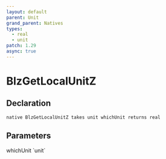 ```yaml
---
layout: default
parent: Unit
grand_parent: Natives
types:
  - real
  - unit
patch: 1.29
async: true
---
```


# BlzGetLocalUnitZ

## Declaration

```
native BlzGetLocalUnitZ takes unit whichUnit returns real 
```

## Parameters
<dl>
  <dt>whichUnit `unit`</dt>
  <dd></dd>
</dl>